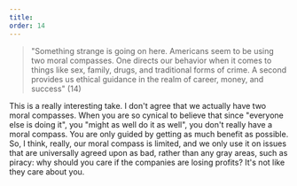 ```yaml
---
title: 
order: 14
---
```


> "Something strange is going on here. Americans seem to be using two moral compasses. One directs our behavior when it comes to things like sex, family, drugs, and traditional forms of crime. A second provides us ethical guidance in the realm of career, money, and success" (14)

This is a really interesting take. I don't agree that we actually have two moral compasses. When you are so cynical to believe that since "everyone else is doing it", you "might as well do it as well", you don't really have a moral compass. You are only guided by getting as much benefit as possible. So, I think, really, our moral compass is limited, and we only use it on issues that are universally agreed upon as bad, rather than any gray areas, such as piracy: why should you care if the companies are losing profits? It's not like they care about you.